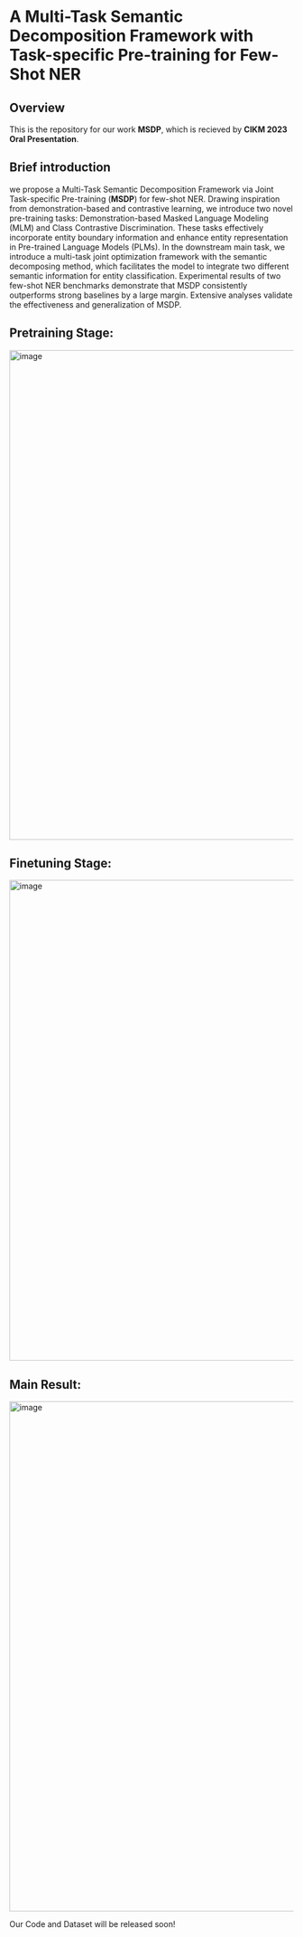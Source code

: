 
# A Multi-Task Semantic Decomposition Framework with Task-specific Pre-training for Few-Shot NER



## Overview
This is the repository for our work **MSDP**, which is recieved by **CIKM 2023 Oral Presentation**.

## Brief introduction
we propose a Multi-Task Semantic Decomposition Framework via Joint Task-specific Pre-training (**MSDP**) for few-shot NER. Drawing inspiration from demonstration-based and contrastive learning, we introduce two novel pre-training tasks: Demonstration-based Masked Language Modeling (MLM) and Class Contrastive Discrimination. These tasks effectively incorporate entity boundary information and enhance entity representation in Pre-trained Language Models (PLMs). In the downstream main task, we introduce a multi-task joint optimization framework with the semantic decomposing method, which facilitates the model to integrate two different semantic information for entity classification. Experimental results of two few-shot NER benchmarks demonstrate that MSDP consistently outperforms strong baselines by a large margin. Extensive analyses validate the effectiveness and generalization of MSDP.


## Pretraining Stage:
<img width="866" alt="image" src="https://github.com/dongguanting/MSDP-Fewshot-NER/assets/60767110/eca4a0d7-7390-48ec-bd28-dbc1aa6d7a5b">

## Finetuning Stage:
<img width="850" alt="image" src="https://github.com/dongguanting/MSDP-Fewshot-NER/assets/60767110/5da5e674-4ce3-48c6-971f-17e43a62368a">

## Main Result:
<img width="902" alt="image" src="https://github.com/dongguanting/MSDP-Fewshot-NER/assets/60767110/2bcce959-0172-4e2b-8b74-e1eb67623773">


Our Code and Dataset will be released soon!
